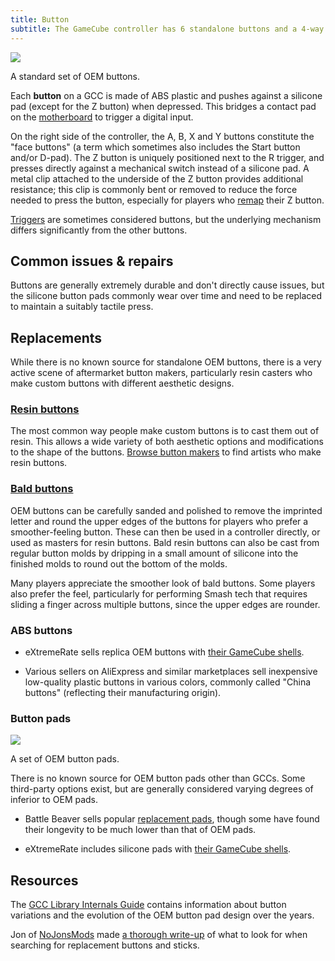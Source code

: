 ```yaml
---
title: Button
subtitle: The GameCube controller has 6 standalone buttons and a 4-way D-pad.
---
```


<aside class="no-offset">
  <a href="/static/compendium/oem-buttons.jpg">
    <img src="/static/compendium/oem-buttons-thumb.jpg">
  </a>
  <p>A standard set of OEM buttons.</p>
</aside>

Each **button** on a GCC is made of ABS plastic and pushes against a silicone pad (except for the Z button) when depressed. This bridges a contact pad on the [motherboard](/motherboard) to trigger a digital input.

On the right side of the controller, the A, B, X and Y buttons constitute the "face buttons" (a term which sometimes also includes the Start button and/or D-pad). The Z button is uniquely positioned next to the R trigger, and presses directly against a mechanical switch instead of a silicone pad. A metal clip attached to the underside of the Z button provides additional resistance; this clip is commonly bent or removed to reduce the force needed to press the button, especially for players who [remap](/motherboard/board-mods/button-remapping) their Z button.

[Triggers](/trigger) are sometimes considered buttons, but the underlying mechanism differs significantly from the other buttons.

## Common issues & repairs

Buttons are generally extremely durable and don't directly cause issues, but the silicone button pads commonly wear over time and need to be replaced to maintain a suitably tactile press.

## Replacements

While there is no known source for standalone OEM buttons, there is a very active scene of aftermarket button makers, particularly resin casters who make custom buttons with different aesthetic designs.

### [Resin buttons](/button/button-mods/resin-buttons)

The most common way people make custom buttons is to cast them out of resin. This allows a wide variety of both aesthetic options and modifications to the shape of the buttons. [Browse button makers](https://dol-003.info/modders?services=resin-buttons) to find artists who make resin buttons.

### [Bald buttons](/button/button-mods/bald-buttons)

OEM buttons can be carefully sanded and polished to remove the imprinted letter and round the upper edges of the buttons for players who prefer a smoother-feeling button. These can then be used in a controller directly, or used as masters for resin buttons. Bald resin buttons can also be cast from regular button molds by dripping in a small amount of silicone into the finished molds to round out the bottom of the molds.

Many players appreciate the smoother look of bald buttons. Some players also prefer the feel, particularly for performing Smash tech that requires sliding a finger across multiple buttons, since the upper edges are rounder.

### ABS buttons

- eXtremeRate sells replica OEM buttons with [their GameCube shells](https://extremerate.com/collections/nintendo-gamecube-shells).

- Various sellers on AliExpress and similar marketplaces sell inexpensive low-quality plastic buttons in various colors, commonly called "China buttons" (reflecting their manufacturing origin).

### Button pads

<aside>
  <a href="/static/compendium/oem-button-pads.jpg">
    <img src="/static/compendium/oem-button-pads-thumb.jpg">
  </a>
  <p>A set of OEM button pads.</p>
</aside>

There is no known source for OEM button pads other than GCCs. Some third-party options exist, but are generally considered varying degrees of inferior to OEM pads.

- Battle Beaver sells popular [replacement pads](https://battlebeavercustoms.com/products/battle-beaver-gamecube-contact-pads), though some have found their longevity to be much lower than that of OEM pads.

- eXtremeRate includes silicone pads with [their GameCube shells](https://extremerate.com/collections/nintendo-gamecube-shells).

## Resources

The [GCC Library Internals Guide](https://gccontrollerlibrary.com/guides/gamecube-controller-internals-guide/) contains information about button variations and the evolution of the OEM button pad design over the years.

Jon of [NoJonsMods](https://dol-003.info/modders/nojonsmods) made [a thorough write-up](https://www.reddit.com/r/customGCC/comments/mwotkd/buying_some_new_sticks_or_buttons_read_this_first/) of what to look for when searching for replacement buttons and sticks.
